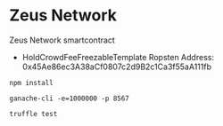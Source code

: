 # Zeus Network

Zeus Network smartcontract

- HoldCrowdFeeFreezableTemplate Ropsten Address: 0x45Ae86ec3A38aCf0807c2d9B2c1Ca3f55aA111fb

`npm install`

`ganache-cli -e=1000000 -p 8567`

`truffle test`

